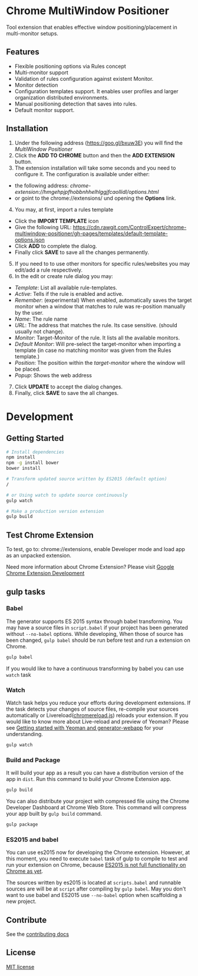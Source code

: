 # Chrome MultiWindow Positioner

Tool extension that enables effective window positioning/placement in multi-monitor setups.

## Features
* Flexible positioning options via Rules concept
* Multi-monitor support
* Validation of rules configuration against existent Monitor.
* Monitor detection
* Configuration templates support. It enables user profiles and larger organization distributed environments.
* Manual positioning detection that saves into rules.
* Default monitor support.

## Installation

1. Under the following address (https://goo.gl/bxuw3E) you will find the *MultiWindow Positioner*
2. Click the **ADD TO CHROME** button and then the **ADD EXTENSION** button.
3. The extension installation will take some seconds and you need to configure it. The configuration is available under either:
 * the following address: *chrome-extension://hmgehpjpfhobbnhhelhlggjfcaollidl/options.html*
 * or goint to the chrome://extensions/  und opening the **Options** link.
4. You may, at first, import a rules template
 * Click the **IMPORT TEMPLATE** icon
 * Give the following URL: https://cdn.rawgit.com/ControlExpert/chrome-multiwindow-positioner/gh-pages/templates/default-template-options.json
 * Click **ADD** to complete the dialog. 
 * Finally click **SAVE** to save all the changes permanently.
5. If you need to to use other monitors for specific rules/websites you may edit/add a rule respectively.   
6. In the edit or create rule dialog you may:
 * *Template*: List all available rule-templates.
 * *Active*: Tells if the rule is enabled and active.
 * *Remember*: (experimental) When enabled, automatically saves the target monitor when a window that matches to rule was re-position manually by the user. 
 * *Name*: The rule name
 * *URL*: The address that matches the rule. Its case sensitive. (should usually not change).
 * *Monitor*: Target-Monitor of the rule. It lists all the available monitors.
 * *Default Monitor*: Will pre-select the target-monitor when importing a template (in case no matching monitor was given from the Rules template.)  
 * *Position*: The position within the *target-monitor* where the window will be placed.
 * *Popup*: Shows the web address
7. Click **UPDATE** to accept the dialog changes.
8. Finally, click **SAVE** to save the all changes.

# Development

## Getting Started

```sh
# Install dependencies
npm install
npm -g install bower
bower install

# Transform updated source written by ES2015 (default option)
/

# or Using watch to update source continuously
gulp watch

# Make a production version extension
gulp build
```

## Test Chrome Extension

To test, go to: chrome://extensions, enable Developer mode and load app as an unpacked extension.

Need more information about Chrome Extension? Please visit [Google Chrome Extension Development](http://developer.chrome.com/extensions/devguide.html)

## gulp tasks

### Babel

The generator supports ES 2015 syntax through babel transforming. You may have a source files in `script.babel` if your project has been generated without `--no-babel` options. While developing, When those of source has been changed, `gulp babel` should be run before test and run a extension on Chrome.

```sh
gulp babel
```

If you would like to have a continuous transforming by babel you can use `watch` task

### Watch

Watch task helps you reduce your efforts during development extensions. If the task detects your changes of source files, re-compile your sources automatically or Livereload([chromereload.js](https://github.com/yeoman/generator-chrome-extension/blob/master/app/templates/scripts/chromereload.js)) reloads your extension. If you would like to know more about Live-reload and preview of Yeoman? Please see [Getting started with Yeoman and generator-webapp](http://youtu.be/zBt2g9ekiug?t=3m51s) for your understanding.

```bash
gulp watch
```

### Build and Package

It will build your app as a result you can have a distribution version of the app in `dist`. Run this command to build your Chrome Extension app.

```bash
gulp build
```

You can also distribute your project with compressed file using the Chrome Developer Dashboard at Chrome Web Store. This command will compress your app built by `gulp build` command.

```bash
gulp package
```
  
### ES2015 and babel

You can use es2015 now for developing the Chrome extension. However, at this moment, you need to execute `babel` task of gulp to compile to test and run your extension on Chrome, because [ES2015 is not full functionality on Chrome as yet](http://kangax.github.io/compat-table/es6/).

The sources written by es2015 is located at `scripts.babel` and runnable sources are will be at `script` after compiling by `gulp babel`. May you don't want to use babel and ES2015 use `--no-babel` option when scaffolding a new project.

## Contribute

See the [contributing docs](https://github.com/ControlExpert/chrome-multiwindow-positioner/blob/master/contributing.md)

## License

[MIT license](https://github.com/ControlExpert/chrome-multiwindow-positioner/blob/master/LICENSE)
